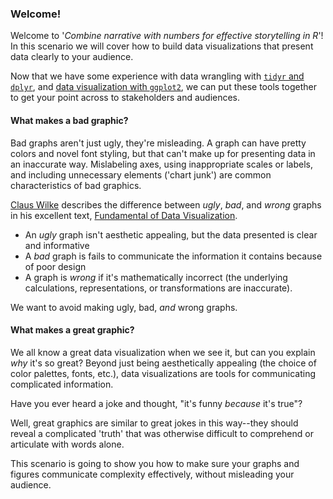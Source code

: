 ### Welcome!

Welcome to '*Combine narrative with numbers for effective storytelling in R*'! In this scenario we will cover how to build data visualizations that present data clearly to your audience. 

Now that we have some experience with data wrangling with [`tidyr` and `dplyr`](https://katacoda.com/orm-mfrigaard/scenarios/01-format-shape-data), and [data visualization with `ggplot2`](https://www.katacoda.com/orm-mfrigaard/scenarios/02-intro-ggplot2), we can put these tools together to get your point across to stakeholders and audiences. 

#### What makes a bad graphic?

Bad graphs aren't just ugly, they're misleading. A graph can have pretty colors and novel font styling, but that can't make up for presenting data in an inaccurate way. Mislabeling axes, using inappropriate scales or labels, and including unnecessary elements ('chart junk') are common characteristics of bad graphics. 

[Claus Wilke](https://twitter.com/clauswilke) describes the difference between *ugly*, *bad*, and *wrong* graphs in his excellent text, [Fundamental of Data Visualization](https://clauswilke.com/dataviz/). 

- An *ugly* graph isn't aesthetic appealing, but the data presented is clear and informative 
- A *bad* graph is fails to communicate the information it contains because of poor design
- A graph is *wrong* if it's mathematically incorrect (the underlying calculations, representations, or transformations are inaccurate). 

We want to avoid making ugly, bad, *and* wrong graphs.

#### What makes a great graphic?

We all know a great data visualization when we see it, but can you explain *why* it's so great? Beyond just being aesthetically appealing (the choice of color palettes, fonts, etc.), data visualizations are tools for communicating complicated information. 

Have you ever heard a joke and thought, "it's funny *because* it's true"?

Well, great graphics are similar to great jokes in this way--they should reveal a complicated 'truth' that was otherwise difficult to comprehend or articulate with words alone. 

This scenario is going to show you how to make sure your graphs and figures communicate complexity effectively, without misleading your audience.
